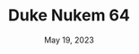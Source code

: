 ---
layout: n64
title: "Duke Nukem 64"
categories:
 - approved
 - n64
 - universal
 - safe
tags:
- duke nukem
- missiles
series:
- duke-nukem
date: May 19, 2023
permalink: /games/duke-nukem-64/play/details
publisher: GT Interactive
gid: duke-nukem-64
edition: us
---
